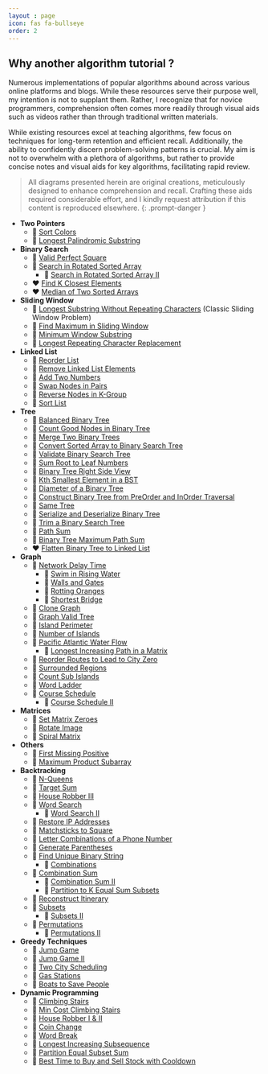 ```yaml
---
layout : page
icon: fas fa-bullseye 
order: 2
---
```


## Why another algorithm tutorial ?

Numerous implementations of popular algorithms abound across various online platforms and blogs. While these resources serve their purpose well, my intention is not to supplant them. Rather, I recognize that for novice programmers, comprehension often comes more readily through visual aids such as videos rather than through traditional written materials.

While existing resources excel at teaching algorithms, few focus on techniques for long-term retention and efficient recall. Additionally, the ability to confidently discern problem-solving patterns is crucial. My aim is not to overwhelm with a plethora of algorithms, but rather to provide concise notes and visual aids for key algorithms, facilitating rapid review.


> All diagrams presented herein are original creations, meticulously designed to enhance comprehension and recall. Crafting these aids required considerable effort, and I kindly request attribution if this content is reproduced elsewhere.
{: .prompt-danger }

- **Two Pointers**
  - :green_heart: [Sort Colors](two-pointers/sort-colors/)
  - :green_heart: [Longest Palindromic Substring](two-pointers/longest-palindromic-substring/)
- **Binary Search**
  - :green_heart: [Valid Perfect Square](two-pointers/valid-perfect-square/)
  - :green_heart: [Search in Rotated Sorted Array](two-pointers/search-in-rotated-sorted-array/)
    - :green_heart: [Search in Rotated Sorted Array II](two-pointers/search-in-rotated-sorted-array-ii/)
  - :heart: [Find K Closest Elements](two-pointers/find-k-closest-elements/)
  - :heart: [Median of Two Sorted Arrays](two-pointers/median-of-two-sorted-arrays/)
- **Sliding Window**
  - :green_heart: [Longest Substring Without Repeating Characters](sliding-window/longest-substring-without-repeating-characters/) (Classic Sliding Window Problem)
  - :green_heart: [Find Maximum in Sliding Window](sliding-window/find-maximum-in-sliding-window/)
  - :green_heart: [Minimum Window Substring](sliding-window/minimum-window-substring/)
  - :green_heart: [Longest Repeating Character Replacement](sliding-window/longest-repeating-character-replacement/)
- **Linked List**
  - :green_heart: [Reorder List](linked-list/reorder-list/)
  - :green_heart: [Remove Linked List Elements](linked-list/remove-linked-list-elements/)
  - :green_heart: [Add Two Numbers](linked-list/add-two-numbers/)
  - :green_heart: [Swap Nodes in Pairs](linked-list/swap-nodes-in-pairs/)
  - :green_heart: [Reverse Nodes in K-Group](linked-list/reverse-nodes-in-k-group/)
  - :green_heart: [Sort List](linked-list/sort-list/)
- **Tree**
  - :green_heart: [Balanced Binary Tree](tree/balanced-binary-tree/)
  - :green_heart: [Count Good Nodes in Binary Tree](tree/count-good-nodes-in-binary-tree/)
  - :green_heart: [Merge Two Binary Trees](tree/merge-two-binary-trees/)
  - :green_heart: [Convert Sorted Array to Binary Search Tree](tree/convert-sorted-array-to-binary-search-tree/)
  - :green_heart: [Validate Binary Search Tree](tree/validate-binary-search-tree/)
  - :green_heart: [Sum Root to Leaf Numbers](tree/sum-root-to-leaf-numbers/)
  - :green_heart: [Binary Tree Right Side View](tree/binary-tree-right-side-view/)
  - :green_heart: [Kth Smallest Element in a BST](tree/kth-smallest-element-in-a-bst/)
  - :green_heart: [Diameter of a Binary Tree](tree/diameter-of-a-binary-tree/)
  - :green_heart: [Construct Binary Tree from PreOrder and InOrder Traversal](tree/construct-binary-tree-from-preorder-and-inorder-traversal/)
  - :green_heart: [Same Tree](tree/same-tree/)
  - :green_heart: [Serialize and Deserialize Binary Tree](tree/serialize-and-deserialize-binary-tree/)
  - :green_heart: [Trim a Binary Search Tree](tree/trim-a-binary-search-tree/)
  - :green_heart: [Path Sum](tree/path-sum/)
  - :yellow_heart: [Binary Tree Maximum Path Sum](tree/binary-tree-maximum-path-sum/)
  - :heart: [Flatten Binary Tree to Linked List](tree/flatten-binary-tree-to-linked-list/)
- **Graph**
  - :green_heart: [Network Delay Time](graph/network-delay-time/)
    - :green_heart: [Swim in Rising Water](graph/swim-in-rising-water/)
    - :green_heart: [Walls and Gates](graph/walls-and-gates/)
    - :green_heart: [Rotting Oranges](graph/rotting-oranges/)
    - :green_heart: [Shortest Bridge](graph/shortest-bridge/)
  - :green_heart: [Clone Graph](graph/clone-graph/)
  - :green_heart: [Graph Valid Tree](graph/graph-valid-tree/)
  - :green_heart: [Island Perimeter](graph/island-perimeter/)
  - :green_heart: [Number of Islands](graph/number-of-islands/)
  - :green_heart: [Pacific Atlantic Water Flow](graph/pacific-atlantic-water-flow/)
    - :green_heart: [Longest Increasing Path in a Matrix](graph/longest-increasing-path-in-a-matrix/)
  - :green_heart: [Reorder Routes to Lead to City Zero](graph/reorder-routes-to-lead-to-city-zero/)
  - :green_heart: [Surrounded Regions](graph/surrounded-regions/)
  - :green_heart: [Count Sub Islands](graph/count-sub-islands/)
  - :yellow_heart: [Word Ladder](graph/word-ladder/)
  - :yellow_heart: [Course Schedule](graph/course-schedule/)
    - :green_heart: [Course Schedule II](graph/course-schedule-ii/)	
- **Matrices**
  - :green_heart: [Set Matrix Zeroes](matrices/set-matrix-zeroes/)
  - :green_heart: [Rotate Image](matrices/rotate-image/)
  - :green_heart: [Spiral Matrix](matrices/spiral-matrix/)
- **Others**
  - :green_heart: [First Missing Positive](others/first-missing-positive/)
  - :green_heart: [Maximum Product Subarray](others/maximum-product-subarray/)
- **Backtracking**
  - :green_heart: [N-Queens](backtracking/n-queens/)
  - :green_heart: [Target Sum](backtracking/target_sum/)
  - :green_heart: [House Robber III](backtracking/house-robber-iii/)
  - :green_heart: [Word Search](backtracking/word-search/)
    - :green_heart: [Word Search II](backtracking/word-search-ii/)
  - :green_heart: [Restore IP Addresses](backtracking/restore-ip-addresses/)
  - :green_heart: [Matchsticks to Square](backtracking/matchsticks-to-square/)
  - :green_heart: [Letter Combinations of a Phone Number](backtracking/letter-combinations-of-a-phone-number/)
  - :green_heart: [Generate Parentheses](backtracking/generate-parentheses/)
  - :green_heart: [Find Unique Binary String](backtracking/find-unique-binary-string/)
    - :green_heart: [Combinations](backtracking/combinations/)
  - :green_heart: [Combination Sum](backtracking/combination-sum/)
    - :green_heart: [Combination Sum II](backtracking/combination-sum-ii/)
    - :green_heart: [Partition to K Equal Sum Subsets](backtracking/partition-to-k-equal-sum-subsets/)
  - :green_heart: [Reconstruct Itinerary](backtracking/reconstruct-itinerary/)
  - :green_heart: [Subsets](backtracking/subsets/)
    - :yellow_heart: [Subsets II](backtracking/subsets-ii/)
  - :yellow_heart: [Permutations](backtracking/permutations/)
    - :yellow_heart: [Permutations II](backtracking/permutations-ii/)
- **Greedy Techniques**
  - :green_heart: [Jump Game](greedy/jump-game/)
  - :green_heart: [Jump Game II](greedy/jump-game-ii/)
  - :green_heart: [Two City Scheduling](greedy/boats-to-save-people/)
  - :green_heart: [Gas Stations](greedy/gas-stations/)
  - :green_heart: [Boats to Save People](greedy/two-city-scheduling/)
- **Dynamic Programming**
  - :green_heart: [Climbing Stairs](dp/climbing-stairs/)
  - :green_heart: [Min Cost Climbing Stairs](dp/min-cost-climbing-stairs/)
  - :green_heart: [House Robber I & II](dp/house-robber-i-ii/)
  - :green_heart: [Coin Change](dp/coin-change/)
  - :green_heart: [Word Break](dp/word-break/)
  - :green_heart: [Longest Increasing Subsequence](dp/longest-increasing-subsequence/)
  - :green_heart: [Partition Equal Subset Sum](dp/partition-equal-subset-sum/)
  - :green_heart: [Best Time to Buy and Sell Stock with Cooldown](dp/Best-time-to-buy-and-sell-stock-with-cooldown/)
